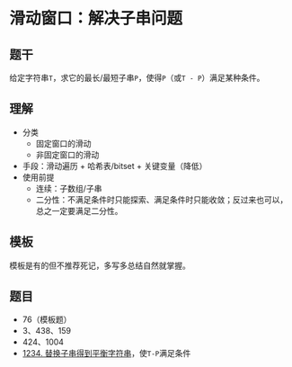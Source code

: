# 滑动窗口：解决子串问题

## 题干

给定字符串`T`，求它的最长/最短子串`P`，使得`P`（或`T - P`）满足某种条件。

## 理解

- 分类
  - 固定窗口的滑动
  - 非固定窗口的滑动
- 手段：滑动遍历 + 哈希表/bitset + 关键变量（降低）
- 使用前提
  - 连续：子数组/子串
  - 二分性：不满足条件时只能探索、满足条件时只能收敛；反过来也可以，总之一定要满足二分性。

## 模板

模板是有的但不推荐死记，多写多总结自然就掌握。

## 题目

- 76（模板题）
- 3、438、159
- 424、1004
- [1234. 替换子串得到平衡字符串](https://leetcode-cn.com/problems/replace-the-substring-for-balanced-string/)，使`T-P`满足条件
